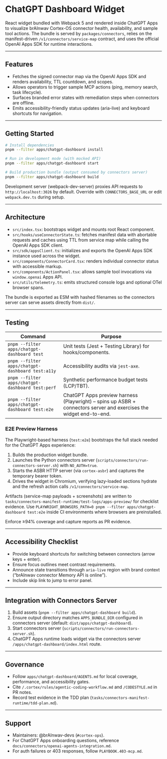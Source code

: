 # ChatGPT Dashboard Widget

React widget bundled with Webpack 5 and rendered inside ChatGPT Apps to visualize brAInwav Cortex-OS connector health, availability, and sample tool actions. The bundle is served by `packages/connectors`, relies on the manifest-driven `/v1/connectors/service-map` contract, and uses the official OpenAI Apps SDK for runtime interactions.

---

## Features

- Fetches the signed connector map via the OpenAI Apps SDK and renders availability, TTL countdown, and scopes.
- Allows operators to trigger sample MCP actions (ping, memory search, task lifecycle).
- Surfaces branded error states with remediation steps when connectors are offline.
- Emits accessibility-friendly status updates (aria-live) and keyboard shortcuts for navigation.

---

## Getting Started

```bash
# Install dependencies
pnpm --filter apps/chatgpt-dashboard install

# Run in development mode (with mocked API)
pnpm --filter apps/chatgpt-dashboard start

# Build production bundle (output consumed by connectors server)
pnpm --filter apps/chatgpt-dashboard build
```

Development server (webpack-dev-server) proxies API requests to `http://localhost:3026` by default. Override with `CONNECTORS_BASE_URL` or edit `webpack.dev.ts` during setup.

---

## Architecture

- `src/index.tsx`: bootstraps widget and mounts root React component.
- `src/hooks/useConnectorState.ts`: fetches manifest data with abortable requests and caches using TTL from service map while calling the OpenAI Apps SDK client.
- `src/sdk/appsClient.ts`: initializes and exports the OpenAI Apps SDK instance used across the widget.
- `src/components/ConnectorCard.tsx`: renders individual connector status with accessible markup.
- `src/components/ActionPanel.tsx`: allows sample tool invocations via `window.openai` Apps API.
- `src/utils/telemetry.ts`: emits structured console logs and optional OTel browser spans.

The bundle is exported as ESM with hashed filenames so the connectors server can serve assets directly from `dist/`.

---

## Testing

| Command | Purpose |
|---------|---------|
| `pnpm --filter apps/chatgpt-dashboard test` | Unit tests (Jest + Testing Library) for hooks/components. |
| `pnpm --filter apps/chatgpt-dashboard test:a11y` | Accessibility audits via `jest-axe`. |
| `pnpm --filter apps/chatgpt-dashboard test:perf` | Synthetic performance budget tests (LCP/TBT). |
| `pnpm --filter apps/chatgpt-dashboard test:e2e` | ChatGPT Apps preview harness (Playwright) – spins up ASBR + connectors server and exercises the widget end-to-end. |

### E2E Preview Harness

The Playwright-based harness (`test:e2e`) bootstraps the full stack needed for the ChatGPT Apps experience:

1. Builds the production widget bundle.
2. Launches the Python connectors server (`scripts/connectors/run-connectors-server.sh`) with `NO_AUTH=true`.
3. Starts the ASBR HTTP server (via `cortex-asbr`) and captures the temporary bearer token.
4. Drives the widget in Chromium, verifying lazy-loaded sections hydrate and the refresh action calls `/v1/connectors/service-map`.

Artifacts (service-map payloads + screenshots) are written to `tasks/connectors-manifest-runtime/test-logs/apps-preview/` for checklist evidence. Use `PLAYWRIGHT_BROWSERS_PATH=0 pnpm --filter apps/chatgpt-dashboard test:e2e` inside CI environments where browsers are preinstalled.

Enforce ≥94% coverage and capture reports as PR evidence.

---

## Accessibility Checklist

- Provide keyboard shortcuts for switching between connectors (arrow keys + enter).
- Ensure focus outlines meet contrast requirements.
- Announce state transitions through `aria-live` region with brand context (“brAInwav connector Memory API is online”).
- Include skip link to jump to error panel.

---

## Integration with Connectors Server

1. Build assets (`pnpm --filter apps/chatgpt-dashboard build`).
2. Ensure output directory matches `APPS_BUNDLE_DIR` configured in connectors server (default: `dist/apps/chatgpt-dashboard`).
3. Start connectors server (`scripts/connectors/run-connectors-server.sh`).
4. ChatGPT Apps runtime loads widget via the connectors server `/apps/chatgpt-dashboard/index.html` route.

---

## Governance

- Follow `apps/chatgpt-dashboard/AGENTS.md` for local coverage, performance, and accessibility gates.
- Cite `/.cortex/rules/agentic-coding-workflow.md` and `/CODESTYLE.md` in PR notes.
- Record test evidence in the TDD plan (`tasks/connectors-manifest-runtime/tdd-plan.md`).

---

## Support

- Maintainers: @brAInwav-devs (`#cortex-ops`).
- For ChatGPT Apps onboarding questions, reference `docs/connectors/openai-agents-integration.md`.
- For auth failures or 403 responses, follow `PLAYBOOK.403-mcp.md`.
